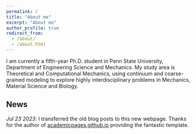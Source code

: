```yaml
---
permalink: /
title: "About me"
excerpt: "About me"
author_profile: true
redirect_from:
  - /about/
  - /about.html
---
```


I am currently a fifth-year Ph.D. student in Penn State University, Department of Engineering Science and Mechanics. My study area is Theoretical and Computational Mechanics, using continuum and coarse-grained modeling to explore highly interdisciplinary problems in Mechanics, Material Science and Biology.

News
------
*Jul 23 2023*: I transferred the old blog posts to this new webpage. Thanks for the author of [academicpages.github.io](https://github.com/academicpages/academicpages.github.io) providing the fantastic template.
